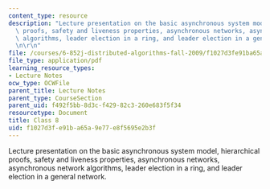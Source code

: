```yaml
---
content_type: resource
description: "Lecture presentation on the basic asynchronous system model, hierarchical\
  \ proofs, safety and liveness properties, asynchronous networks, asynchronous network\
  \ algorithms, leader election in a ring, and leader election in a general network.\r\
  \n\r\n"
file: /courses/6-852j-distributed-algorithms-fall-2009/f1027d3fe91ba65a9e77e8f5695e2b3f_MIT6_852JF09_lec08.pdf
file_type: application/pdf
learning_resource_types:
- Lecture Notes
ocw_type: OCWFile
parent_title: Lecture Notes
parent_type: CourseSection
parent_uid: f492f5bb-8d3c-f429-82c3-260e683f5f34
resourcetype: Document
title: Class 8
uid: f1027d3f-e91b-a65a-9e77-e8f5695e2b3f
---
```

Lecture presentation on the basic asynchronous system model, hierarchical proofs, safety and liveness properties, asynchronous networks, asynchronous network algorithms, leader election in a ring, and leader election in a general network.



